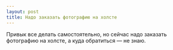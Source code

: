 ```yaml
---
layout: post 
title: Надо заказать фотографию на холсте 
--- 
```

Привык все делать самостоятельно, но сейчас надо заказать фотографию на холсте, а куда обратиться — не знаю.